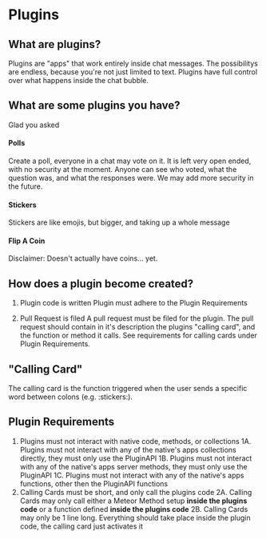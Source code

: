 # Plugins

## What are plugins?
Plugins are "apps" that work entirely inside chat messages. The possibilitys are endless, because you're not just limited to text. Plugins have full control over what happens inside the chat bubble.

## What are some plugins you have?
Glad you asked

#### Polls
Create a poll, everyone in a chat may vote on it. It is left very open ended, with no security at the moment. Anyone can see who voted, what the question was, and what the responses were. We may add more security in the future.

#### Stickers
Stickers are like emojis, but bigger, and taking up a whole message

#### Flip A Coin
Disclaimer: Doesn't actually have coins... yet.

## How does a plugin become created?

1. Plugin code is written
   Plugin must adhere to the Plugin Requirements
   
2. Pull Request is filed
   A pull request must be filed for the plugin. The pull request should contain in it's description the plugins "calling card", and the function or method it calls. See requirements for calling cards under Plugin Requirements.
   
## "Calling Card"
The calling card is the function triggered when the user sends a specific word between colons (e.g. :stickers:).

## Plugin Requirements
1. Plugins must not interact with native code, methods, or collections
  1A. Plugins must not interact with any of the native's apps collections directly, they must only use the PluginAPI
  1B. Plugins must not interact with any of the native's apps server methods, they must only use the PluginAPI
  1C. Plugins must not interact with any of the native's apps functions, other then the PluginAPI functions
2. Calling Cards must be short, and only call the plugins code
  2A. Calling Cards may only call either a Meteor Method setup **inside the plugins code** or a function defined **inside the plugins code**
  2B. Calling Cards may only be 1 line long. Everything should take place inside the plugin code, the calling card just activates it
